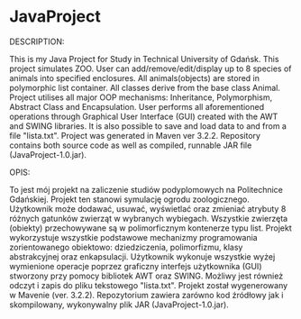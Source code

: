# JavaProject

DESCRIPTION:

This is my Java Project for Study in Technical University of Gdańsk. This project simulates ZOO. User can add/remove/edit/display up to 8 species of animals into specified enclosures. All animals(objects) are stored in polymorphic list container. All classes derive from the base class Animal. Project utilises all major OOP mechanisms: Inheritance, Polymorphism, Abstract Class and Encapsulation. User performs all aforementioned operations through Graphical User Interface (GUI) created with the AWT and SWING libraries. It is also possible to save and load data to and from a file "lista.txt". Project was generated in Maven ver 3.2.2. Repository contains both source code as well as compiled, runnable JAR file (JavaProject-1.0.jar).

OPIS:

To jest mój projekt na zaliczenie studiów podyplomowych na Politechnice Gdańskiej. Projekt ten stanowi symulację ogrodu zoologicznego. Użytkownik może dodawać, usuwać, wyświetlać oraz zmieniać atrybuty 8 różnych gatunków zwierząt w wybranych wybiegach. Wszystkie zwierzęta (obiekty) przechowywane są w polimorficznym kontenerze typu list. Projekt wykorzystuje wszystkie podstawowe mechanizmy programowania zorientowanego obiektowo: dziedziczenia, polimorfizmu, klasy abstrakcyjnej oraz enkapsulacji. Użytkownik wykonuje wszystkie wyżej wymienione operacje poprzez graficzny interfejs użytkownika (GUI) stworzony przy pomocy bibliotek AWT oraz SWING. Możliwy jest również odczyt i zapis do pliku tekstowego "lista.txt". Projekt został wygenerowany w Mavenie (ver. 3.2.2). Repozytorium zawiera zarówno kod źródłowy jak i skompilowany, wykonywalny plik JAR (JavaProject-1.0.jar).
